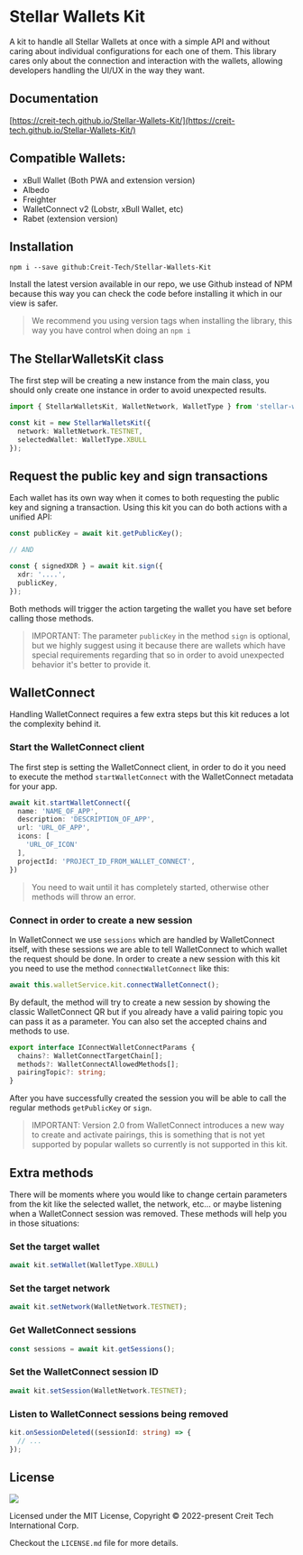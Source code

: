 # Stellar Wallets Kit

A kit to handle all Stellar Wallets at once with a simple API and without caring about individual configurations for each one of them. This library cares only about the connection and interaction with the wallets, allowing developers handling the UI/UX in the way they want.

## Documentation
[https://creit-tech.github.io/Stellar-Wallets-Kit/](https://creit-tech.github.io/Stellar-Wallets-Kit/)

## Compatible Wallets:

- xBull Wallet (Both PWA and extension version)
- Albedo
- Freighter
- WalletConnect v2 (Lobstr, xBull Wallet, etc)
- Rabet (extension version)

## Installation

```shell
npm i --save github:Creit-Tech/Stellar-Wallets-Kit
```

Install the latest version available in our repo, we use Github instead of NPM because this way you can check the code before installing it which in our view is safer.

> We recommend you using version tags when installing the library, this way you have control when doing an `npm i`

## The StellarWalletsKit class

The first step will be creating a new instance from the main class, you should only create one instance in order to avoid unexpected results.

```typescript
import { StellarWalletsKit, WalletNetwork, WalletType } from 'stellar-wallets-kit';

const kit = new StellarWalletsKit({
  network: WalletNetwork.TESTNET,
  selectedWallet: WalletType.XBULL
});
```

## Request the public key and sign transactions

Each wallet has its own way when it comes to both requesting the public key and signing a transaction. Using this kit you can do both actions with a unified API:
```typescript
const publicKey = await kit.getPublicKey();

// AND

const { signedXDR } = await kit.sign({
  xdr: '....',
  publicKey,
});
```

Both methods will trigger the action targeting the wallet you have set before calling those methods.

> IMPORTANT: The parameter `publicKey` in the method `sign` is optional, but we highly suggest using it because there are wallets which have special requirements regarding that so in order to avoid unexpected behavior it's better to provide it.

## WalletConnect

Handling WalletConnect requires a few extra steps but this kit reduces a lot the complexity behind it.

### Start the WalletConnect client

The first step is setting the WalletConnect client, in order to do it you need to execute the method `startWalletConnect` with the WalletConnect metadata for your app.

```typescript
await kit.startWalletConnect({
  name: 'NAME_OF_APP',
  description: 'DESCRIPTION_OF_APP',
  url: 'URL_OF_APP',
  icons: [
    'URL_OF_ICON'
  ],
  projectId: 'PROJECT_ID_FROM_WALLET_CONNECT',
})
```

> You need to wait until it has completely started, otherwise other methods will throw an error.

### Connect in order to create a new session

In WalletConnect we use `sessions` which are handled by WalletConnect itself, with these sessions we are able to tell WalletConnect to which wallet the request should be done. In order to create a new session with this kit you need to use the method `connectWalletConnect` like this:

```typescript
await this.walletService.kit.connectWalletConnect();
```

By default, the method will try to create a new session by showing the classic WalletConnect QR but if you already have a valid pairing topic you can pass it as a parameter. You can also set the accepted chains and methods to use.

```typescript
export interface IConnectWalletConnectParams {
  chains?: WalletConnectTargetChain[];
  methods?: WalletConnectAllowedMethods[];
  pairingTopic?: string;
}
```

After you have successfully created the session you will be able to call the regular methods `getPublicKey` or `sign`.

> IMPORTANT: Version 2.0 from WalletConnect introduces a new way to create and activate pairings, this is something that is not yet supported by popular wallets so currently is not supported in this kit.


## Extra methods

There will be moments where you would like to change certain parameters from the kit like the selected wallet, the network, etc... or maybe listening when a WalletConnect session was removed. These methods will help you in those situations: 

### Set the target wallet

```typescript
await kit.setWallet(WalletType.XBULL)
```

### Set the target network

```typescript
await kit.setNetwork(WalletNetwork.TESTNET);
```

### Get WalletConnect sessions
```typescript
const sessions = await kit.getSessions();
```

### Set the WalletConnect session ID
```typescript
await kit.setSession(WalletNetwork.TESTNET);
```

### Listen to WalletConnect sessions being removed
```typescript
kit.onSessionDeleted((sessionId: string) => {
  // ...
});
```

## License
![](https://img.shields.io/badge/License-MIT-lightgrey)

Licensed under the MIT License, Copyright © 2022-present Creit Tech International Corp.

Checkout the `LICENSE.md` file for more details.


